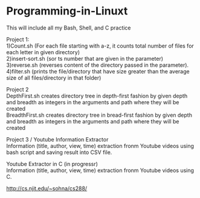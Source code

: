 # Programming-in-Linuxt
This will include all my Bash, Shell, and C practice


Project 1:<br/>
1)Count.sh (For each file starting with a-z, it counts total number of files for each letter in given directory)<br/>
2)insert-sort.sh (sor ts number that are given in the parameter)<br/>
3)reverse.sh (reverses content of the directory passed in the parameter).<br/>
4)filter.sh (prints the file/directory that have size greater than the average size of all files/directory in that folder)<br/>


Project 2 <br/>
DepthFirst.sh creates directory tree in depth-first fashion by given depth and breadth as integers in the arguments and path where they will be created<br/>
BreadthFirst.sh  creates directory tree in bread-first fashion by given depth and breadth as integers in the arguments and path where they will be created<br/>

Project 3 / Youtube Information Extractor<br/>
Information (title, author, view, time) extraction fronm Youtube videos using bash script and saving result into CSV file.

Youtube Extractor in C (in progressr)<br/>
Information (title, author, view, time) extraction fronm Youtube videos using C.


http://cs.njit.edu/~sohna/cs288/
